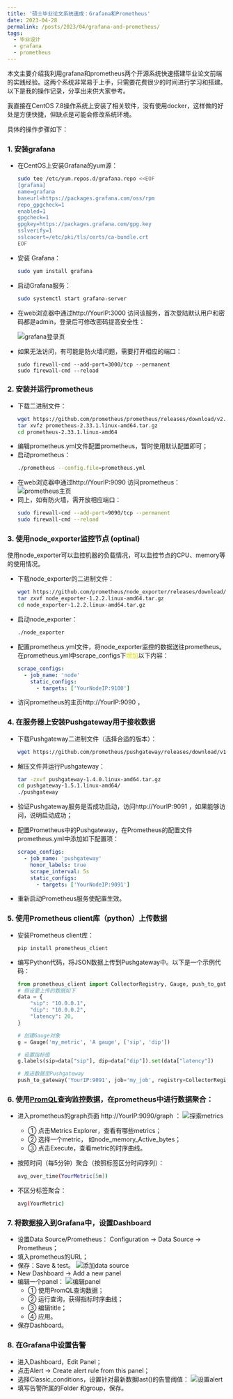 ```yaml
---
title: '硕士毕业论文系统速成：Grafana和Prometheus'
date: 2023-04-28
permalink: /posts/2023/04/grafana-and-prometheus/
tags:
  - 毕业设计
  - grafana
  - prometheus
---
```


本文主要介绍我利用grafana和prometheus两个开源系统快速搭建毕业论文前端的实践经验。这两个系统非常易于上手，只需要花费很少的时间进行学习和搭建。以下是我的操作记录，分享出来供大家参考。

我直接在CentOS 7.8操作系统上安装了相关软件，没有使用docker，这样做的好处是方便快捷，但缺点是可能会修改系统环境。

具体的操作步骤如下：

### 1. 安装grafana
- 在CentOS上安装Grafana的yum源：
  ```sh
  sudo tee /etc/yum.repos.d/grafana.repo <<EOF
  [grafana]
  name=grafana
  baseurl=https://packages.grafana.com/oss/rpm
  repo_gpgcheck=1
  enabled=1
  gpgcheck=1
  gpgkey=https://packages.grafana.com/gpg.key
  sslverify=1
  sslcacert=/etc/pki/tls/certs/ca-bundle.crt
  EOF
  ```
- 安装 Grafana：
  ```sh
  sudo yum install grafana
  ```
- 启动Grafana服务：
  ```sh
  sudo systemctl start grafana-server
  ```
- 在web浏览器中通过http://YourIP:3000 访问该服务，首次登陆默认用户和密码都是admin，登录后可修改密码提高安全性：

  ![grafana登录页](https://Yiu-chung.github.io/images/grafana_login.png)
- 如果无法访问，有可能是防火墙问题，需要打开相应的端口：
  ```
  sudo firewall-cmd --add-port=3000/tcp --permanent
  sudo firewall-cmd --reload
  ```

### 2. 安装并运行prometheus
- 下载二进制文件：
  ```sh
  wget https://github.com/prometheus/prometheus/releases/download/v2.33.1/prometheus-2.33.1.linux-amd64.tar.gz
  tar xvfz prometheus-2.33.1.linux-amd64.tar.gz
  cd prometheus-2.33.1.linux-amd64
  ```
- 编辑prometheus.yml文件配置prometheus，暂时使用默认配置即可；
- 启动prometheus：
  ```sh
  ./prometheus --config.file=prometheus.yml
  ```
- 在web浏览器中通过http://YourIP:9090 访问prometheus：
  ![prometheus主页](https://Yiu-chung.github.io/images/prometheus_home.png)
- 同上，如有防火墙，需开放相应端口：
  ```sh
  sudo firewall-cmd --add-port=9090/tcp --permanent
  sudo firewall-cmd --reload
  ```

### 3. 使用node_exporter监控节点 (optinal)
使用node_exporter可以监控机器的负载情况，可以监控节点的CPU、memory等的使用情况。 
- 下载node_exporter的二进制文件：
  ```sh
  wget https://github.com/prometheus/node_exporter/releases/download/v1.2.2/node_exporter-1.2.2.linux-amd64.tar.gz
  tar zxvf node_exporter-1.2.2.linux-amd64.tar.gz
  cd node_exporter-1.2.2.linux-amd64.tar.gz
  ```
- 启动node_exporter：
  ```sh
  ./node_exporter
  ```
- 配置prometheus.yml文件，将node_exporter监控的数据送往prometheus。在prometheus.yml中scrape_configs下<font color="#dddd00">增加</font>以下内容：
  
  ```yaml
  scrape_configs:
    - job_name: 'node'
      static_configs:
        - targets: ['YourNodeIP:9100']
  ```
- 访问prometheus的主页http://YourIP:9090 ，

### 4. 在服务器上安装Pushgateway用于接收数据
- 下载Pushgateway二进制文件（选择合适的版本）：
  ```sh
  wget https://github.com/prometheus/pushgateway/releases/download/v1.5.1/pushgateway-1.5.1.linux-amd64.tar.gz
  ```
- 解压文件并运行Pushgateway：
  ```sh
  tar -zxvf pushgateway-1.4.0.linux-amd64.tar.gz
  cd pushgateway-1.5.1.linux-amd64/
  ./pushgateway
  ```
- 验证Pushgateway服务是否成功启动，访问http://YourIP:9091 ，如果能够访问，说明启动成功；
- 配置Prometheus中的Pushgateway，在Prometheus的配置文件prometheus.yml中添加如下配置项：
  
  ```yaml
  scrape_configs:
    - job_name: 'pushgateway'
      honor_labels: true
      scrape_interval: 5s
      static_configs:
        - targets: ['YourNodeIP:9091']
  ```
- 重新启动Prometheus服务使配置生效。

### 5. 使用Prometheus client库（python）上传数据
- 安装Prometheus client库：
  ```
  pip install prometheus_client
  ```
- 编写Python代码，将JSON数据上传到Pushgateway中。以下是一个示例代码：
  ```python
  from prometheus_client import CollectorRegistry, Gauge, push_to_gateway
  # 假设要上传的数据如下
  data = {
      "sip": "10.0.0.1",
      "dip": "10.0.0.2",
      "latency": 20,
  }

  # 创建Gauge对象
  g = Gauge('my_metric', 'A gauge', ['sip', 'dip'])

  # 设置指标值
  g.labels(sip=data["sip"], dip=data["dip"]).set(data["latency"])

  # 推送数据至Pushgateway
  push_to_gateway('YourIP:9091', job='my_job', registry=CollectorRegistry())
  ```

### 6. 使用[PromQL](https://www.prometheus.wang/quickstart/promql_quickstart.html)查询监控数据，在prometheus中进行数据聚合：
- 进入prometheus的graph页面 http://YourIP:9090/graph ：
![探索metrics](https://Yiu-chung.github.io/images/prom_search.png)
  - ① 点击Metrics Explorer，查看有哪些metrics；
  - ② 选择一个metric， 如node_memory_Active_bytes；
  - ③ 点击Execute，查看metric的时序曲线。

- 按照时间（每5分钟）聚合（按照标签区分时间序列）：
  ```sh
  avg_over_time(YourMetric[5m])
  ```

- 不区分标签聚合：
  ```sh
  avg(YourMetric)
  ```

### 7. 将数据接入到Grafana中，设置Dashboard
- 设置Data Source/Prometheus： Configuration $\rightarrow$ Data Source $\rightarrow$ Prometheus；
- 填入prometheus的URL；
- 保存：Save & test。
![添加data source](https://Yiu-chung.github.io/images/grafana_datasource.png)
- New Dashboard $\rightarrow$ Add a new panel
- 编辑一个panel：
![编辑panel](https://Yiu-chung.github.io/images/edit_panel.png)
  - ① 使用PromQL查询数据；
  - ② 运行查询，获得指标时序曲线；
  - ③ 编辑title；
  - ④ 应用。
- 保存Dashboard。
  
### 8. 在Grafana中设置告警
- 进入Dashboard，Edit Panel；
- 点击Alert $\rightarrow$ Create alert rule from this panel；
- 选择Classic_conditions，设置针对最新数据last()的告警阈值：
![设置alert](https://Yiu-chung.github.io/images/grafana_alert.png)
- 填写告警所属的Folder 和group，保存。 